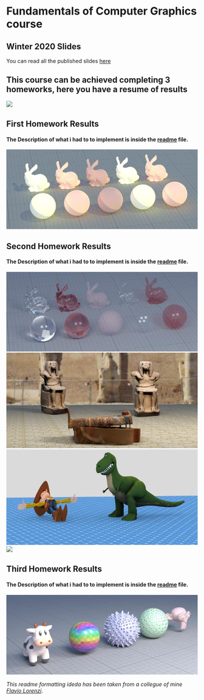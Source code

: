 # Fundamentals of Computer Graphics course

## Winter 2020 Slides
You can read all the published slides [here](./all-slides.pdf)

## This course can be achieved completing 3 homeworks, here you have a resume of results

<a href="https://www.dis.uniroma1.it/"><img src="http://www.dis.uniroma1.it/sites/default/files/marchio%20logo%20eng%20jpg.jpg" width="500"></a>


## First Homework Results

#### The Description of what i had to to implement is inside the [readme](./homework1/readme.md) file.

![](/homework1/results/extra_points/LAMP_TOON_ON.jpg)

## Second Homework Results

#### The Description of what i had to to implement is inside the [readme](./homework2/readme.md) file.

![](homework2/results/extras/REFRACTION/materials2_path_720_256.jpg)
![](homework2/results/extras/MYOS/myos_1_egypt_720s_720r.jpg)
![](homework2/results/extras/MYOS/myos_2_toystory_720s_720r.jpg)
![](homework2/results/extras/MYOS/myos_3_cyber_720s_720r.jpg.jpg)


## Third Homework Results

#### The Description of what i had to to implement is inside the [readme](./homework3/readme.md) file.

![](homework3/results/my_01_surface_720_256.jpg)

_This readme formatting ideda has been taken from a collegue of mine [Flavio Lorenzi](https://github.com/FlavioLorenzi)_. 

